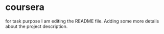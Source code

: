 # coursera
for task purpose
I am editing the README file. Adding some more details about the project description.
